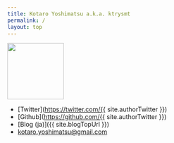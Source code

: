 ```yaml
---
title: Kotaro Yoshimatsu a.k.a. ktrysmt
permalink: /
layout: top
---
```


<img src="/assets/images/avatar.png" style="width:128px;">



- [Twitter](https://twitter.com/{{ site.authorTwitter }})
- [Github](https://github.com/{{ site.authorTwitter }})
- [Blog (ja)]({{ site.blogTopUrl }})
- kotaro.yoshimatsu@gmail.com


